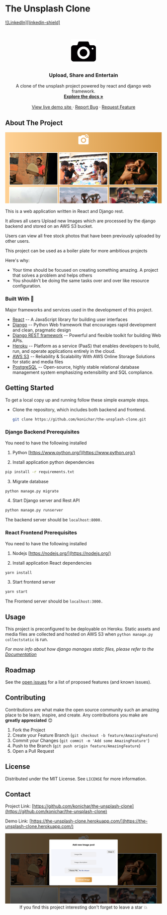 # The Unsplash Clone

<!-- PROJECT SHIELDS -->
<!--
*** I'm using markdown "reference style" links for readability.
*** Reference links are enclosed in brackets [ ] instead of parentheses ( ).
*** See the bottom of this document for the declaration of the reference variables
*** for contributors-url, forks-url, etc. This is an optional, concise syntax you may use.
*** https://www.markdownguide.org/basic-syntax/#reference-style-links
-->
[![LinkedIn][linkedin-shield]][linkedin-url]



<!-- PROJECT LOGO -->
<br />
<p align="center">
  <a href="https://github.com/konichar/the-unsplash-clone">
    <img src="media/readme/3901.png" alt="Logo" width="80" height="80">
  </a>

  <h3 align="center">Upload, Share and Entertain</h3>

  <p align="center">
   A clone of the unsplash project powered by react and django web framework.
    <br />
    <a href="https://github.com/konichar/the-unsplash-clone"><strong>Explore the docs »</strong></a>
    <br />
    <br />
    <a href="https://the-unsplash-clone.herokuapp.com">View live demo site </a>
    ·
    <a href="https://github.com/konichar/the-unsplash-clone/issues">Report Bug</a>
    ·
    <a href="https://github.com/konichar/the-unsplash-clone/issues">Request Feature</a>
  </p>
</p>


<!-- ABOUT THE PROJECT -->
## About The Project

<!-- [![The Unsplash Clone][product-screenshot]](media/readme/desktop.png) -->
<p align=center>
 <img src="media/readme/desktop.png" alt="Logo">
</p>
This is a web application written in React and Django rest. 

It allows all users Upload new Images which are processed by the django backend and stored on an AWS S3 bucket. 

Users can view all free stock photos that have been previously uploaded by other users.

This project can be used as a boiler plate for more ambitious projects 

Here's why:
* Your time should be focused on creating something amazing. A project that solves a problem and helps others
* You shouldn't be doing the same tasks over and over like resource configuration.

### Built With 💖
Major frameworks and services used in the development of this project.
* [React](https://reactjs.org/)  -- A JavaScript library for building user interfaces
* [Django](https://www.djangoproject.com/) -- Python Web framework that encourages rapid development and clean, pragmatic design
* [Django REST framework](https://www.django-rest-framework.org/) -- Powerful and flexible toolkit for building Web APIs.
* [Heroku](https://www.heroku.com/) -- Platform as a service (PaaS) that enables developers to build, run, and operate applications entirely in the cloud.
* [AWS S3](https://aws.amazon.com/s3/) --  Reliability & Scalability With AWS Online Storage Solutions for static and media files
* [PostgreSQL](https://www.postgresql.org/) --  Open-source, highly stable relational database management system emphasizing extensibility and SQL compliance.
<!-- GETTING STARTED -->
## Getting Started

To get a local copy up and running follow these simple example steps.

* Clone the repository, which includes both backend and frontend.
  ```sh
  git clone https://github.com/konichar/the-unsplash-clone.git
  ```

### Django Backend Prerequisites

You need to have the following installed
1. Python
  [https://www.python.org/](https://www.python.org/)
  
2. Install application python dependencies
  ```sh
  pip install -r requirements.txt
  ```
3. Migrate database
  ```sh
  python manage.py migrate
  ```
4. Start Django server and Rest API
  ```sh
  python manage.py runserver
  ```
  The backend server should be `localhost:8000.`


### React Frontend Prerequisites

You need to have the following installed
1. Nodejs
  [https://nodejs.org/](https://nodejs.org/)
  
2. Install application React dependencies
  ```sh
  yarn install
  ```
3. Start frontend server
  ```sh
  yarn start
  ```
  The Frontend server should be `localhost:3000.`

<!-- USAGE EXAMPLES -->
## Usage

This project is preconfigured to be deployable on Heroku. 
Static assets and media files are collected and hosted on AWS S3 when `python manage.py collectstatic` is run. 

_For more info about how django manages static files, please refer to the [Documentation](https://docs.djangoproject.com/en/3.1/howto/static-files/deployment/)_

<!-- ROADMAP -->
## Roadmap

See the [open issues](https://github.com/konichar/the-unsplash-clone/issues) for a list of proposed features (and known issues).

<!-- CONTRIBUTING -->
## Contributing

Contributions are what make the open source community such an amazing place to be learn, inspire, and create. Any contributions you make are **greatly appreciated** 😊

1. Fork the Project
2. Create your Feature Branch (`git checkout -b feature/AmazingFeature`)
3. Commit your Changes (`git commit -m 'Add some AmazingFeature'`)
4. Push to the Branch (`git push origin feature/AmazingFeature`)
5. Open a Pull Request

<!-- LICENSE -->
## License

Distributed under the MIT License. See `LICENSE` for more information.

<!-- CONTACT -->
## Contact
Project Link: [https://github.com/konichar/the-unsplash-clone](https://github.com/konichar/the-unsplash-clone)

Demo Link: [https://the-unsplash-clone.herokuapp.com/](https://the-unsplash-clone.herokuapp.com/)


<p align=center>
<img src="media/readme/addphoto.png" alt="Logo">
If you find this project interesting don't forget to leave a star 💥
</p>


[linkedin-url]: https://linkedin.com/in/richardokonicha
